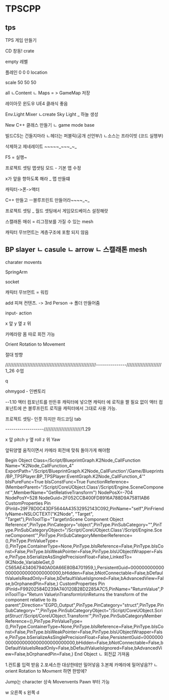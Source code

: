 # TPSCPP
 tps
-----------------
TPS 게임 만들기

CD 창동!  crate 

empty 레벨 

플레인 0 0 0  location

scale 50	50  50

all 
ㄴContent
   ㄴ Maps  = > GameMap 저장

레이아웃 윈도우 UE4 클래식 좋음 

Env.Light Mixer 
ㄴcreate Sky Light _ 하늘 생성

New C++ 클래스 만들기
ㄴ game mode base 


빌드CS는 건들지마라
ㄴ헤더는 퍼블릭(공개 선언부/)
ㄴ소스는 프라이빗 (코드 실행부)

삭제하고 제네레이트 _~_~~_~_~_~_~_~_~_

F5 = 실행~

프로젝트 셋팅 맵샛팅 모드 - 기본 맵 수정

x가 앞을 향하도록 해라 _ 맵 만들떄

캐릭터->폰->액터

C++ 만들고 ㅡ블루프린트 만들어라~~_~_~_~_

프로젝트 셋팅  _ 월드 셋팅에서 게임모드베이스 설정해랏
 
스캘래톤 매쉬 = 리그정보를 가질 수 있는 mesh

캐릭터 무브먼트는 계층구조에 포함 되지 않음

BP slayer
 ㄴ casule
      ㄴ arrow 
         ㄴ 스캘래톤 mesh
---------------------------------
charater movents 

SpringArm

socket

캐릭터 무브먼트 = 워킹

add 피쳐 컨텐츠. -> 3rd Person -> 폴더 만들어줌

input- action

x 앞
y 옆
z 위

카메라랑 몸 따로 회전 가능

Orient Rotation to Movement

절대 방향

/////////////////////////////////////////////////////////---------------////////////////////// 1_26 수업

q

ohmygod - 인벤토리

--1.10 액터 컴포넌트를 만든후 캐릭터에 넣으면 캐릭터 에 로직을 짤 필요 없이 액터 컴포넌트에 쓴 블루프린트 로직을 캐릭터에서 그대로 사용 가능.

프로젝트 셋팅- 인풋 하지만 하드코딩 tab

-------------------////////////////////////1.29

x 앞 pitch 
y 옆 roll
z 위 Yaw

앞뒤양옆 움직이면서 카메라 회전에 맞춰 돌아가게 해야함

Begin Object Class=/Script/BlueprintGraph.K2Node_CallFunction Name="K2Node_CallFunction_4" ExportPath="/Script/BlueprintGraph.K2Node_CallFunction'/Game/Blueprints/BP_TPSPlayer.BP_TPSPlayer:EventGraph.K2Node_CallFunction_4'"
   bIsPureFunc=True
   bIsConstFunc=True
   FunctionReference=(MemberParent="/Script/CoreUObject.Class'/Script/Engine.SceneComponent'",MemberName="GetRelativeTransform")
   NodePosX=-704
   NodePosY=528
   NodeGuid=2F052CCB400FD8916A788D9A75811AB6
   CustomProperties Pin (PinId=29F78D0C43DF5644A43532952143C092,PinName="self",PinFriendlyName=NSLOCTEXT("K2Node", "Target", "Target"),PinToolTip="Target\nScene Component Object Reference",PinType.PinCategory="object",PinType.PinSubCategory="",PinType.PinSubCategoryObject="/Script/CoreUObject.Class'/Script/Engine.SceneComponent'",PinType.PinSubCategoryMemberReference=(),PinType.PinValueType=(),PinType.ContainerType=None,PinType.bIsReference=False,PinType.bIsConst=False,PinType.bIsWeakPointer=False,PinType.bIsUObjectWrapper=False,PinType.bSerializeAsSinglePrecisionFloat=False,LinkedTo=(K2Node_VariableGet_0 C565AE434067940A00A66E80B4701959,),PersistentGuid=00000000000000000000000000000000,bHidden=False,bNotConnectable=False,bDefaultValueIsReadOnly=False,bDefaultValueIsIgnored=False,bAdvancedView=False,bOrphanedPin=False,)
   CustomProperties Pin (PinId=F99202584D239A740120B28D2285A7C5,PinName="ReturnValue",PinToolTip="Return Value\nTransform\n\nReturns the transform of the component relative to its parent",Direction="EGPD_Output",PinType.PinCategory="struct",PinType.PinSubCategory="",PinType.PinSubCategoryObject="/Script/CoreUObject.ScriptStruct'/Script/CoreUObject.Transform'",PinType.PinSubCategoryMemberReference=(),PinType.PinValueType=(),PinType.ContainerType=None,PinType.bIsReference=False,PinType.bIsConst=False,PinType.bIsWeakPointer=False,PinType.bIsUObjectWrapper=False,PinType.bSerializeAsSinglePrecisionFloat=False,PersistentGuid=00000000000000000000000000000000,bHidden=False,bNotConnectable=False,bDefaultValueIsReadOnly=False,bDefaultValueIsIgnored=False,bAdvancedView=False,bOrphanedPin=False,)
End Object
ㄴ 회전값 가져옴

1.컨트롤 입력 받음
2.포세스한 대상한테만 밀어넣음
3.본체 카메라에 밀어넣음??
ㄴ orient Rotation to Movment 하면 한방에?

Jump는 character 상속
Movenvents Pawn 부터 가능

w 오른쪽
s 왼쪽
d 
